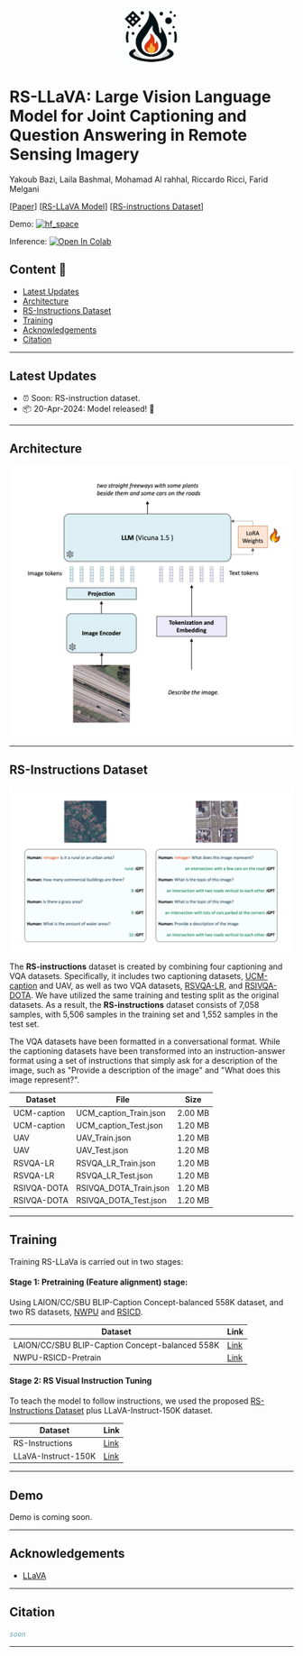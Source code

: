 <p align="center">
  <img width="100" src="assets/RS_LLaVA_icon.jpeg" alt="RS-LLaVA Icon">
</p>

# RS-LLaVA: Large Vision Language Model for Joint Captioning and Question Answering in Remote Sensing Imagery

Yakoub Bazi, Laila Bashmal, Mohamad Al rahhal, Riccardo Ricci, Farid Melgani


[[Paper](https://)] [[RS-LLaVA Model](https://huggingface.co/LailaMB/RS-llava-v1.5-7b-LoRA)] [[RS-instructions Dataset](https://huggingface.co/datasets/LailaMB/RS-Instructions_Dataset)]
<br>

<p align="center">

Demo:  [![hf_space](https://img.shields.io/badge/🤗-Open%20In%20Spaces-blue.svg)](https://)

Inference: [![Open In Colab](https://colab.research.google.com/assets/colab-badge.svg)](notebook/RS_LLaVA_inference.ipynb)

</p>

## Content 📒
- [Latest Updates](#latest-updates)
- [Architecture](#architecture)
- [RS-Instructions Dataset](#rs-instructions-dataset)
- [Training](#training)
- [Acknowledgements](#acknowledgements)
- [Citation](#citation)

---

## Latest Updates  
- ⏰ Soon: RS-instruction dataset.
- 📦 20-Apr-2024: Model released! 🚀
  
---

## Architecture
<p align="center">
  <img width="600" src="assets/architecture.png" alt="RS-LLaVA Architectural Overview">
</p>

---

## RS-Instructions Dataset
<p align="center">
  <img width="700" src="assets/RS_instructions_dataset.png" alt="RS-Instructions Dataset">
</p>

The **RS-instructions** dataset is created by combining four captioning and VQA datasets. Specifically, it includes two captioning datasets, [UCM-caption](https://pan.baidu.com/s/1mjPToHq#list/path=%2F) and UAV, as well as two VQA datasets, [RSVQA-LR](https://rsvqa.sylvainlobry.com/), and [RSIVQA-DOTA](https://github.com/spectralpublic/RSIVQA). We have utilized the same training and testing split as the original datasets. As a result, the **RS-instructions** dataset consists of 7,058 samples, with 5,506 samples in the training set and 1,552 samples in the test set.

The VQA datasets have been formatted in a conversational format. While the captioning datasets have been transformed into an instruction-answer format using a set of instructions that simply ask for a description of the image, such as "Provide a description of the image" and "What does this image represent?".


| Dataset | File | Size |
| --- | --- | --- |
UCM-caption| UCM_caption_Train.json | 2.00 MB | 
UCM-caption| UCM_caption_Test.json | 1.20 MB | 
UAV        | UAV_Train.json | 1.20 MB | 
UAV        | UAV_Test.json | 1.20 MB | 
RSVQA-LR   | RSVQA_LR_Train.json | 1.20 MB | 
RSVQA-LR   | RSVQA_LR_Test.json | 1.20 MB | 
RSIVQA-DOTA   | RSIVQA_DOTA_Train.json | 1.20 MB | 
RSIVQA-DOTA   | RSIVQA_DOTA_Test.json | 1.20 MB | 

---

## Training

Training RS-LLaVa is carried out in two stages:

#### Stage 1: Pretraining (Feature alignment) stage:
Using LAION/CC/SBU BLIP-Caption Concept-balanced 558K dataset, and two RS datasets, [NWPU](https://github.com/HaiyanHuang98/NWPU-Captions) and [RSICD](https://huggingface.co/datasets/arampacha/rsicd). 


| Dataset | Link |
| --- | --- |
|LAION/CC/SBU BLIP-Caption Concept-balanced 558K|[Link](https://github.com/haotian-liu/LLaVA/blob/main/docs/Data.md)|
|NWPU-RSICD-Pretrain|[Link](https://huggingface.co/datasets/LailaMB/RS-Instructions_Dataset/tree/main#:~:text=a%20minute%20ago-,NWPU%2DRSICD%2DPretrain.json,-16.6%20MB)|


#### Stage 2: RS Visual Instruction Tuning
To teach the model to follow instructions, we used the proposed [RS-Instructions Dataset](#rs-instructions-dataset) plus LLaVA-Instruct-150K dataset.

| Dataset | Link |
| --- | --- |
|RS-Instructions|[Link](https://huggingface.co/datasets/LailaMB/RS-Instructions_Dataset)|
|LLaVA-Instruct-150K|[Link](https://huggingface.co/datasets/liuhaotian/LLaVA-Instruct-150K)|


---

## Demo

Demo is coming soon.



---

## Acknowledgements
+ [LLaVA](https://github.com/haotian-liu/LLaVA)

---

## Citation

```bibtex
soon

```
---
